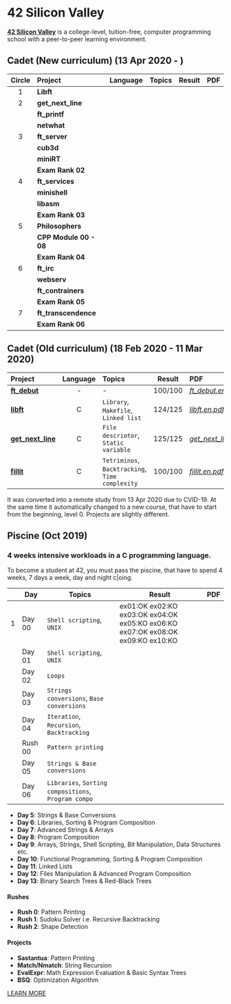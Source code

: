 # 42 Silicon Valley

**[42 Silicon Valley]** is a college-level, tuition-free, computer programming school with a peer-to-peer learning environment.

[42 Silicon Valley]: https://www.42.us.org

## Cadet (New curriculum) (13 Apr 2020 - )

|Circle|Project|Language|Topics|Result|PDF|
|:-:|:-|:-:|:-|:-:|:-|
|1|**Libft**|||||
|2|**get_next_line**|||||
||**ft_printf**|||||
||**netwhat**|||||
|3|**ft_server**|||||
||**cub3d**|||||
||**miniRT**|||||
||**Exam Rank 02**|||||
|4|**ft_services**|||||
||**minishell**|||||
||**libasm**|||||
||**Exam Rank 03**|||||
|5|**Philosophers**|||||
||**CPP Module 00 - 08**|||||
||**Exam Rank 04**|||||
|6|**ft_irc**|||||
||**webserv**|||||
||**ft_contrainers**|||||
||**Exam Rank 05**|||||
|7|**ft_transcendence**|||||
||**Exam Rank 06**|||||

## Cadet (Old curriculum) (18 Feb 2020 - 11 Mar 2020)

|Project|Language|Topics|Result|PDF|
|:-|:-:|:-|:-:|:-|
|[**ft_debut**]|-|-|100/100|[*ft_debut.en.pdf*]|
|[**libft**]|C|`Library`, `Makefile`, `Linked list`|124/125|[*libft.en.pdf*]|
|[**get_next_line**]|C|`File descriotor`, `Static variable`|125/125|[*get_next_line.en.pdf*]|
|[**fillit**]|C|`Tetriminos`, `Backtracking`, `Time complexity`|100/100|[*fillit.en.pdf*]|

[**ft_debut**]: https://github.com/lisy0123/42/tree/master/Cadet_old/ft_debut
[**libft**]: https://github.com/lisy0123/42/tree/master/Cadet_old/libft
[**get_next_line**]: https://github.com/lisy0123/42/tree/master/Cadet_old/get_next_line
[**fillit**]: https://github.com/lisy0123/42/tree/master/Cadet_old/fillit

[*ft_debut.en.pdf*]: https://github.com/lisy0123/42/blob/master/Cadet_old/PDF/ft_debut.en.pdf
[*libft.en.pdf*]: https://github.com/lisy0123/42/blob/master/Cadet_old/PDF/libft.en.pdf
[*get_next_line.en.pdf*]: https://github.com/lisy0123/42/blob/master/Cadet_old/PDF/get_next_line.en.pdf
[*fillit.en.pdf*]: https://github.com/lisy0123/42/blob/master/Cadet_old/PDF/fillit.en.pdf

It was converted into a remote study from 13 Apr 2020 due to CVID-19.
At the same time it automatically changed to a new course, that have to start from the beginning, level 0. 
Projects are slightly different.

## Piscine (Oct 2019)

### 4 weeks intensive workloads in a C programming language. 
To become a student at 42, you must pass the piscine, that have to spend 4 weeks, 7 days a week, day and night c|oing. 

||Day|Topics|Result|PDF|
|-|-|-|-|-|
|1|Day 00|`Shell scripting`, `UNIX`|ex01:OK ex02:KO ex03:OK ex04:OK ex05:KO ex06:KO ex07:OK ex08:OK ex09:KO ex10:KO||
||Day 01|`Shell scripting`, `UNIX`|||
||Day 02|`Loops`|||
||Day 03|`Strings conversions`, `Base conversions`|||
||Day 04|`Iteration`, `Recursion`, `Backtracking`|||
||Rush 00|`Pattern printing`|||
||Day 05|`Strings & Base conversions`|||
||Day 06|`Libraries`, `Sorting compositions`, `Program compo`|||

-   **Day 5**: Strings & Base Conversions
-   **Day 6**: Libraries, Sorting & Program Composition
-   **Day 7**: Advanced Strings & Arrays
-   **Day 8**: Program Composition
-   **Day 9**: Arrays, Strings, Shell Scripting, Bit Manipulation, Data Structures etc.
-   **Day 10**: Functional Programming, Sorting & Program Composition
-   **Day 11**: Linked Lists
-   **Day 12**: Files Manipulation & Advanced Program Composition
-   **Day 13**: Binary Search Trees & Red-Black Trees

#### [](https://github.com/samuelkarani/42-piscine-c#rushes)Rushes

-   **Rush 0**: Pattern Printing
-   **Rush 1**: Sudoku Solver i.e. Recursive Backtracking
-   **Rush 2**: Shape Detection

#### [](https://github.com/samuelkarani/42-piscine-c#projects)Projects

-   **Sastantua**: Pattern Printing
-   **Match/Nmatch**: String Recursion
-   **EvalExpr**: Math Expression Evaluation & Basic Syntax Trees
-   **BSQ**: Optimization Algorithm

[LEARN MORE](https://www.42.us.org/program/piscine)
<!--stackedit_data:
eyJoaXN0b3J5IjpbLTY3MzI2NjkxMiwtMTk1NzU0ODY5OCwtMT
E5NTgxNzk1NCwtNjYwNTg2NTY5LDExNzczNzUzMzYsMTIyMDkz
OTQ5LC05NzY3Mjg1NzldfQ==
-->
